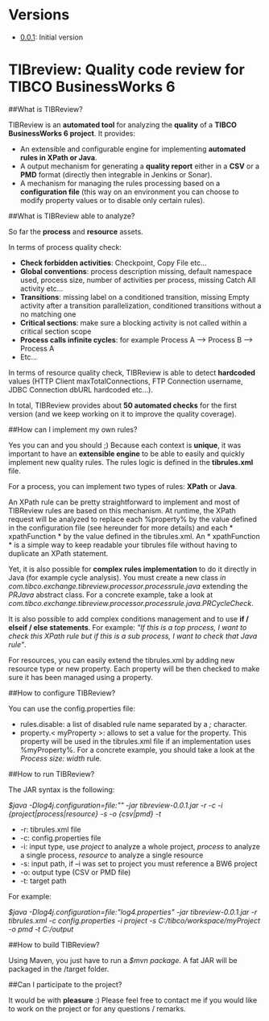 # Versions
* [0.0.1](https://github.com/teivah/TIBreview/releases/tag/0.0.1): Initial version

# TIBreview: Quality code review for TIBCO BusinessWorks 6

##What is TIBReview?

TIBReview is an **automated tool** for analyzing the **quality** of a **TIBCO BusinessWorks 6 project**. It provides:
* An extensible and configurable engine for implementing **automated rules in XPath or Java**.
* A output mechanism for generating a **quality report** either in a **CSV** or a **PMD** format (directly then integrable in Jenkins or Sonar).
* A mechanism for managing the rules processing based on a **configuration file** (this way on an environment you can choose to modify property values or to disable only certain rules).

##What is TIBReview able to analyze?

So far the **process** and **resource** assets.

In terms of process quality check:
* **Check forbidden activities**: Checkpoint, Copy File etc…
* **Global conventions**: process description missing, default namespace used, process size, number of activities per process, missing Catch All activity etc…
* **Transitions**: missing label on a conditioned transition, missing Empty activity after a transition parallelization, conditioned transitions without a no matching one
* **Critical sections**: make sure a blocking activity is not called within a critical section scope
* **Process calls infinite cycles**: for example Process A --> Process B --> Process A
* Etc...

In terms of resource quality check, TIBReview is able to detect **hardcoded** values (HTTP Client maxTotalConnections, FTP Connection username, JDBC Connection dbURL hardcoded etc…).

In total, TIBReview provides about **50 automated checks** for the first version (and we keep working on it to improve the quality coverage).

##How can I implement my own rules?

Yes you can and you should ;) Because each context is **unique**, it was important to have an **extensible engine** to be able to easily and quickly implement new quality rules. The rules logic is defined in the **tibrules.xml** file.

For a process, you can implement two types of rules: **XPath** or **Java**.

An XPath rule can be pretty straightforward to implement and most of TIBReview rules are based on this mechanism.
At runtime, the XPath request will be analyzed to replace each %property% by the value defined in the configuration file (see hereunder for more details) and each * xpathFunction * by the value defined in the tibrules.xml. An * xpathFunction * is a simple way to keep readable your tibrules file without having to duplicate an XPath statement.

Yet, it is also possible for **complex rules implementation** to do it directly in Java (for example cycle analysis).
You must create a new class *in com.tibco.exchange.tibreview.processor.processrule.java* extending the *PRJava* abstract class. For a concrete example, take a look at *com.tibco.exchange.tibreview.processor.processrule.java.PRCycleCheck*.

It is also possible to add complex conditions management and to use **if / elseif / else statements**. For example: *"If this is a top process, I want to check this XPath rule but if this is a sub process, I want to check that Java rule"*.

For resources, you can easily extend the tibrules.xml by adding new resource type or new property. Each property will be then checked to make sure it has been managed using a property.

##How to configure TIBReview?

You can use the config.properties file:

* rules.disable: a list of disabled rule name separated by a *;* character.
* property.< myProperty >: allows to set a value for the <myProperty> property. This property will be used in the tibrules.xml file if an implementation uses %myProperty%. For a concrete example, you should take a look at the *Process size: width* rule.

##How to run TIBReview?

The JAR syntax is the following:

*$java -Dlog4j.configuration=file:"<Log4jFile>" -jar tibreview-0.0.1.jar -r <TIBRuleFile> -c <ConfigFile> -i {project|process|resource} -s <InputPath> -o {csv|pmd} -t <TargetPath>*

* -r: tibrules.xml file
* -c: config.properties file
* -i: input type, use *project* to analyze a whole project, *process* to analyze a single process, *resource* to analyze a single resource
* -s: input path, if –i was set to project you must reference a BW6 project
* -o: output type (CSV or PMD file)
* -t: target path

For example:

*$java -Dlog4j.configuration=file:"log4.properties" -jar tibreview-0.0.1.jar -r tibrules.xml -c config.properties -i project -s C:/tibco/workspace/myProject -o pmd -t C:/output*

##How to build TIBReview?

Using Maven, you just have to run a *$mvn package*. A fat JAR will be packaged in the /target folder.

##Can I participate to the project?

It would be with **pleasure** :) Please feel free to contact me if you would like to work on the project or for any questions / remarks. 

